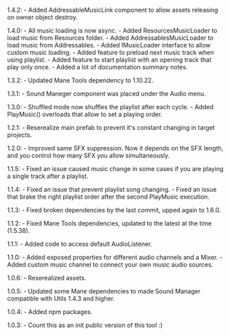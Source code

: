 1.4.2:
    - Added AddressableMusicLink component to allow assets releasing on owner object destroy.

1.4.0:
    - All music loading is now async.
    - Added ResourcesMusicLoader to load music from Resources folder.
    - Added AddressablesMusicLoader to load music from Addressables.
    - Added IMusicLoader interface to allow custom music loading.
    - Added feature to preload next music track when using playlist.
    - Added feature to start playlist with an opening track that play only once.
    - Added a lot of documentation summary notes.

1.3.2:
    - Updated Mane Tools dependency to 1.10.22.

1.3.1:
    - Sound Maneger component was placed under the Audio menu.

1.3.0:
    - Shuffled mode now shuffles the playlist after each cycle.
    - Added PlayMusic() overloads that allow to set a playing order.

1.2.1:
    - Reserealize main prefab to prevent it's constant changing in target projects.

1.2.0:
    - Improved same SFX suppression. Now it depends on the SFX length, and you control how many SFX you allow simultaneously.

1.1.5:
    - Fixed an issue caused music change in some cases if you are playing a single track after a playlist.

1.1.4:
    - Fixed an issue that prevent playlist song changing.
    - Fixed an issue that brake the right playlist order after the second PlayMusic execution.

1.1.3:
    - Fixed broken dependencies by the last commit, upped again to 1.6.0.

1.1.2:
    - Fixed Mane Tools dependencies, updated to the latest at the time (1.5.38).

1.1.1:
    - Added code to access default AudioListener.

1.1.0:
    - Added exposed properties for different audio channels and a Mixer.
    - Added custom music channel to connect your own music audio sources.

1.0.6:
    - Reserealized assets.

1.0.5:
    - Updated some Mane dependencies to made Sound Manager compatible with Utils 1.4.3 and higher.

1.0.4:
    - Added npm packages.

1.0.3:
    - Count this as an init public version of this tool :)